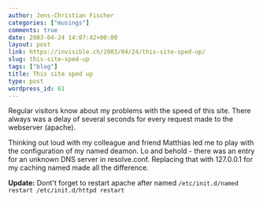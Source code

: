 ```yaml
---
author: Jens-Christian Fischer
categories: ["musings"]
comments: true
date: 2003-04-24 14:07:42+00:00
layout: post
link: https://invisible.ch/2003/04/24/this-site-sped-up/
slug: this-site-sped-up
tags: ["blog"]
title: This site sped up
type: post
wordpress_id: 61
---
```


Regular visitors know about my problems with the speed of this site. There always was a delay of several seconds for every request made to the webserver (apache).

Thinking out loud with my colleague and friend Matthias led me to play with the configuration of my named deamon. Lo and behold - there was an entry for an unknown DNS server in resolve.conf. Replacing that with 127.0.0.1 for my caching named made all the difference.

**Update:** Dont't forget to restart apache after named
`
/etc/init.d/named restart
/etc/init.d/httpd restart
`
